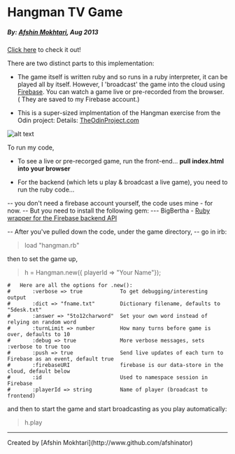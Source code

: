 Hangman TV Game
============

##### By: [Afshin Mokhtari](https://github.com/afshinator), Aug 2013
[Click here](http://) to check it out!


There are two distinct parts to this implementation:

* The game itself is written ruby and so runs in a ruby interpreter, it can be played all by itself.
However, I 'broadcast' the game into the cloud using [Firebase](https://www.firebase.com/).
You can watch a game live or pre-recorded from the browser. ( They are saved to my Firebase account.)


* This is a super-sized implmentation of the Hangman exercise from the Odin project:
Details:  [TheOdinProject.com](http://www.theodinproject.com/courses/ruby-programming/lessons/files-and-serialization)

![alt text][logo]


To run my code,

 - To see a live or pre-recorged game, run the front-end... **pull index.html into your browser**

 - For the backend (which lets u play & broadcast a live game), you need to run the ruby code...

 -- you don't need a firebase account yourself, the code uses mine - for now.
 -- But you need to install the following gem: 
 ---  BigBertha - [Ruby wrapper for the Firebase backend API](http://derailed.github.io/bigbertha/)

 -- After you've pulled down the code, under the game directory, 
 -- go in irb:

>load "hangman.rb"

then to set the game up, 
>h = Hangman.new({ playerId => "Your Name"});

	#	Here are all the options for .new(): 
	#		:verbose => true 			To get debugging/interesting output
	#  		:dict => "fname.txt"		Dictionary filename, defaults to "5desk.txt"
	# 		:answer => "5to12charword"  Set your own word instead of relying on random word
	#  		:turnLimit => number		How many turns before game is over, defaults to 10
	#  		:debug => true				More verbose messages, sets :verbose to true too
	#  		:push => true				Send live updates of each turn to Firebase as an event, default true
	#  		:firebaseURI 				firebase is our data-store in the cloud, default below
	# 		:id                         Used to namespace session in Firebase
	#  		:playerId => string 		Name of player (broadcast to frontend)


and then to start the game and start broadcasting as you play automatically:
>h.play

<hr>
Created by [Afshin Mokhtari](http://www.github.com/afshinator)

[logo]:http://24.media.tumblr.com/09ddacd6ec02e06fe5b1e57c5eb379fd/tumblr_mwdlag98LX1sh230co1_1280.jpg "Hangman snapshot"
